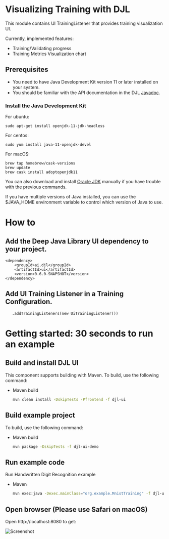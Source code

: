 # Visualizing Training with DJL

This module contains UI TrainingListener that provides training visualization UI.

Currently, implemented features:

- Training/Validating progress
- Training Metrics Visualization chart

## Prerequisites

* You need to have Java Development Kit version 11 or later installed on your system.
* You should be familiar with the API documentation in the DJL [Javadoc](https://javadoc.djl.ai/api/0.4.0/index.html).

### Install the Java Development Kit
For ubuntu:

```shell script
sudo apt-get install openjdk-11-jdk-headless
```
For centos:

```shell script
sudo yum install java-11-openjdk-devel
```
For macOS:

```shell script
brew tap homebrew/cask-versions
brew update
brew cask install adoptopenjdk11
```


You can also download and install [Oracle JDK](https://www.oracle.com/technetwork/java/javase/overview/index.html)
manually if you have trouble with the previous commands.

If you have multiple versions of Java installed, you can use the $JAVA_HOME environment
variable to control which version of Java to use.

# How to

## Add the Deep Java Library UI dependency to your project.
```
<dependency>
    <groupId>ai.djl</groupId>
    <artifactId>ui</artifactId>
    <version>0.6.0-SNAPSHOT</version>
</dependency>
```

## Add UI Training Listener in a Training Configuration.
```
   .addTrainingListeners(new UiTrainingListener())
```


# Getting started: 30 seconds to run an example

## Build and install DJL UI

This component supports building with Maven. To build, use the following command:

* Maven build
    ```sh
    mvn clean install -DskipTests -Pfrontend -f djl-ui
    ```

## Build example project

To build, use the following command:

* Maven build
    ```sh
    mvn package -DskipTests -f djl-ui-demo
    ```

## Run example code

Run Handwritten Digit Recognition example

* Maven
    ```sh
    mvn exec:java -Dexec.mainClass="org.example.MnistTraining" -f djl-ui-demo
    ```
  
## Open browser (Please use Safari on macOS)

Open http://localhost:8080 to get:

![Screenshot](djl-ui.gif)

